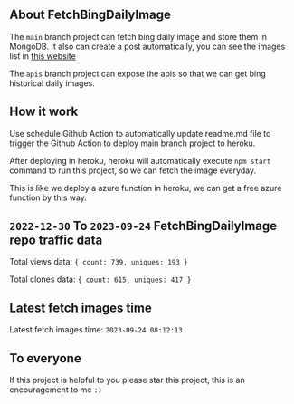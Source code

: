 ## About FetchBingDailyImage

The `main` branch project can fetch bing daily image and store them in MongoDB.
It also can create a post automatically, you can see the images list in [this website](https://oursalbum.netlify.app)

The `apis` branch project can expose the apis so that we can get bing historical daily images.

## How it work

Use schedule Github Action to automatically update readme.md file to trigger the Github Action to deploy main branch project to heroku.

After deploying in heroku, heroku will automatically execute `npm start` command to run this project, so we can fetch the image everyday.

This is like we deploy a azure function in heroku, we can get a free azure function by this way.

## `2022-12-30` To `2023-09-24` FetchBingDailyImage repo traffic data

Total views data: `{ count: 739, uniques: 193 }`

Total clones data: `{ count: 615, uniques: 417 }`

## Latest fetch images time

Latest fetch images time: `2023-09-24 08:12:13`

## To everyone

If this project is helpful to you please star this project, this is an encouragement to me `:)`



